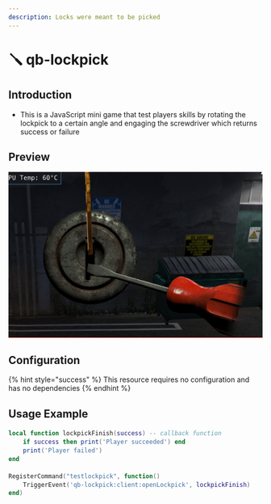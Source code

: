 ```yaml
---
description: Locks were meant to be picked
---
```


# 🪛 qb-lockpick

## Introduction

* This is a JavaScript mini game that test players skills by rotating the lockpick to a certain angle and engaging the screwdriver which returns success or failure

## Preview

![](../.gitbook/assets/lockpick.png)

## Configuration

{% hint style="success" %}
This resource requires no configuration and has no dependencies
{% endhint %}

## Usage Example

```lua
local function lockpickFinish(success) -- callback function
	if success then print('Player succeeded') end
	print('Player failed')
end

RegisterCommand("testlockpick", function()
	TriggerEvent('qb-lockpick:client:openLockpick', lockpickFinish)
end) 
```
